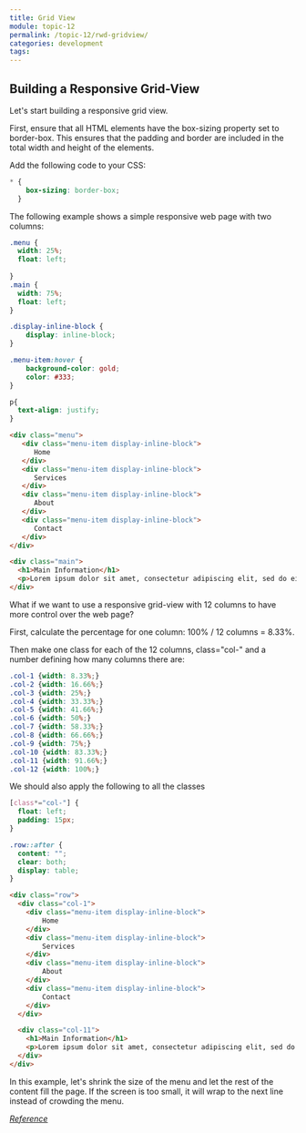 ```yaml
---
title: Grid View
module: topic-12
permalink: /topic-12/rwd-gridview/
categories: development
tags:
---
```


<div class="divider-heading"></div>

## Building a Responsive Grid-View

Let's start building a responsive grid view.

First, ensure that all HTML elements have the box-sizing property set to border-box. This ensures that the padding and border are included in the total width and height of the elements.

Add the following code to your CSS:

```css
* {
    box-sizing: border-box;
  }
```

The following example shows a simple responsive web page with two columns:

```css
.menu {
  width: 25%;
  float: left;
  
}
.main {
  width: 75%;
  float: left;
}

.display-inline-block {
    display: inline-block;
}

.menu-item:hover {
    background-color: gold;
    color: #333;
}

p{
  text-align: justify;
}
```

```html
<div class="menu">
   <div class="menu-item display-inline-block">
      Home
   </div>
   <div class="menu-item display-inline-block">
      Services
   </div>
   <div class="menu-item display-inline-block">
      About
   </div>
   <div class="menu-item display-inline-block">
      Contact
   </div>
</div>

<div class="main">
  <h1>Main Information</h1>
  <p>Lorem ipsum dolor sit amet, consectetur adipiscing elit, sed do eiusmod tempor incididunt ut labore et dolore magna aliqua. Ut enim ad minim veniam, quis nostrud exercitation ullamco laboris nisi ut aliquip ex ea commodo consequat. Duis aute irure dolor in reprehenderit in voluptate velit esse cillum dolore eu fugiat nulla pariatur. Excepteur sint occaecat cupidatat non proident, sunt in culpa qui officia deserunt mollit anim id est laborum.</p>
</div>
```

<div class="codepen-embed">
  <p data-height="600" data-theme-id="30567" data-slug-hash="OJXoqPN" data-default-tab="css,result" data-user="retrog4m3r" data-embed-version="2" data-pen-title="Grid-View 2 Column" class="codepen"></p>
</div>

What if we want to use a responsive grid-view with 12 columns to have more control over the web page?

First, calculate the percentage for one column: 100% / 12 columns = 8.33%.

Then make one class for each of the 12 columns, class="col-" and a number defining how many columns there are:


```css
.col-1 {width: 8.33%;}
.col-2 {width: 16.66%;}
.col-3 {width: 25%;}
.col-4 {width: 33.33%;}
.col-5 {width: 41.66%;}
.col-6 {width: 50%;}
.col-7 {width: 58.33%;}
.col-8 {width: 66.66%;}
.col-9 {width: 75%;}
.col-10 {width: 83.33%;}
.col-11 {width: 91.66%;}
.col-12 {width: 100%;}
```

We should also apply the following to all the classes

```css
[class*="col-"] {
  float: left;
  padding: 15px;
}
```

```css
.row::after {
  content: "";
  clear: both;
  display: table;
}
```

```html
<div class="row">
  <div class="col-1">
    <div class="menu-item display-inline-block">
        Home
    </div>
    <div class="menu-item display-inline-block">
        Services
    </div>
    <div class="menu-item display-inline-block">
        About
    </div>
    <div class="menu-item display-inline-block">
        Contact
    </div>
  </div>

  <div class="col-11">
    <h1>Main Information</h1>
    <p>Lorem ipsum dolor sit amet, consectetur adipiscing elit, sed do eiusmod tempor incididunt ut labore et dolore magna aliqua. Ut enim ad minim veniam, quis nostrud exercitation ullamco laboris nisi ut aliquip ex ea commodo consequat. Duis aute irure dolor in reprehenderit in voluptate velit esse cillum dolore eu fugiat nulla pariatur. Excepteur sint occaecat cupidatat non proident, sunt in culpa qui officia deserunt mollit anim id est laborum.</p>
  </div>
</div>
```

In this example, let's shrink the size of the menu and let the rest of the content fill the page. If the screen is too small, it will wrap to the next line instead of crowding the menu.

<div class="codepen-embed">
  <p data-height="600" data-theme-id="30567" data-slug-hash="ExyeMKO" data-default-tab="css,result" data-user="retrog4m3r" data-embed-version="2" data-pen-title="Grid-View 12 Column" class="codepen"></p>
</div>

<a href="https://www.w3schools.com/css/css_rwd_grid.asp" target="_new"><em>Reference</em></a>


